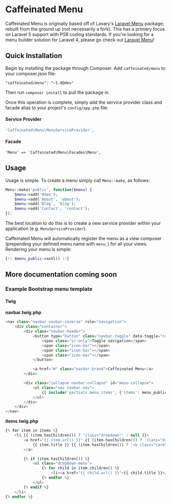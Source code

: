 Caffeinated Menu
================
Caffeinated Menu is originally based off of Lavary's [Laravel Menu](https://github.com/lavary/laravel-menu) package; rebuilt from the ground up (not necessarily a fork). This has a primary focus on Laravel 5 support with PSR coding standards. If you're looking for a menu builder solution for Laravel 4, please go check out [Laravel Menu](https://github.com/lavary/laravel-menu)!

Quick Installation
------------------
Begin by installing the package through Composer. Add `caffeinated/menu` to your composer.json file:

```
"caffeinated/menu": "~1.0@dev"
```

Then run `composer install` to pull the package in.

Once this operation is complete, simply add the service provider class and facade alias to your project's `config/app.php` file:

#### Service Provider
```php
'Caffeinated\Menu\MenuServiceProvider',
```

#### Facade
```
'Menu' => 'Caffeinated\Menu\Facades\Menu',
```

Usage
-----
Usage is simple. To create a menu simply call `Menu::make`, as follows:

```php
Menu::make('public', function($menu) {
	$menu->add('Home');
	$menu->add('About', 'about');
	$menu->add('Blog', 'blog');
	$menu->add('Contact', 'contact');
});
```

The best location to do this is to create a new service provider within your application (e.g. `MenuServiceProvider`).

Caffeinated Menu will automatically register the menu as a view composer (prepending your defined menu name with `menu_`) for all your views. Rendering your menu is simple:

```php
{!! $menu_public->asUl() !!}
```

More documentation coming soon
------------------------------

### Example Bootstrap menu template


#### Twig

**navbar.twig.php**
```php
<nav class="navbar navbar-inverse" role="navigation">
	<div class="container">
		<div class="navbar-header">
			<button type="button" class="navbar-toggle" data-toggle="collapse" data-target="#menu-collapse">
				<span class="sr-only">Toggle navigation</span>
				<span class="icon-bar"></span>
				<span class="icon-bar"></span>
				<span class="icon-bar"></span>
			</button>

			<a href="#" class="navbar-brand">Caffeinated Menu</a>
		</div>

		<div class="collapse navbar-collapse" id="menu-collapse">
			<ul class="nav navbar-nav">
				{{ include('partials.menu.items', {'items': menu_public.roots()}) }}
			</ul>
		</div>
	</div>
</nav>
```

**items.twig.php**
```php
{% for item in items %}
	<li {{ (item.hasChildren()) ? 'class="dropdown"' : null }}>
		<a href="{{ item.url() }}" {{ (item.hasChildren()) ? 'class="dropdown-toggle" data-toggle="dropdown"' : null }}>
			{{ item.title }} {{ (item.hasChildren()) ? '<b class="caret"></b>' : null }}
		</a>

		{% if (item.hasChildren()) %}
			<ul class="dropdown-menu">
				{% for child in item.children() %}
					<li><a href="{{ child.url() }}">{{ child.title }}</a></li>
				{% endfor %}
			</ul>
		{% endif %}
	</li>
{% endfor %}
```